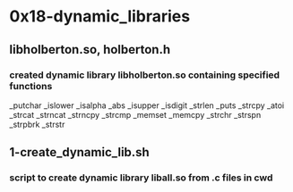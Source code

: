 # 0x18-dynamic_libraries
## libholberton.so, holberton.h
### created dynamic library libholberton.so containing specified functions
_putchar _islower _isalpha _abs _isupper _isdigit _strlen _puts _strcpy _atoi _strcat _strncat _strncpy _strcmp _memset _memcpy _strchr _strspn _strpbrk _strstr
## 1-create_dynamic_lib.sh
### script to create dynamic library liball.so from .c files in cwd
